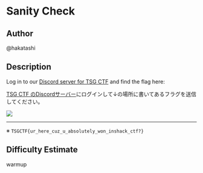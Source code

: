 # Sanity Check

## Author

@hakatashi

## Description

Log in to our [Discord server for TSG CTF](https://discord.gg/xJn7v62) and find the flag here:

[TSG CTF のDiscordサーバー](https://discord.gg/xJn7v62)にログインして↓の場所に書いてあるフラグを送信してください。

![](https://i.imgur.com/iFlZlIz.png)

---

※ `TSGCTF{ur_here_cuz_u_absolutely_won_inshack_ctf?}`

## Difficulty Estimate

warmup
